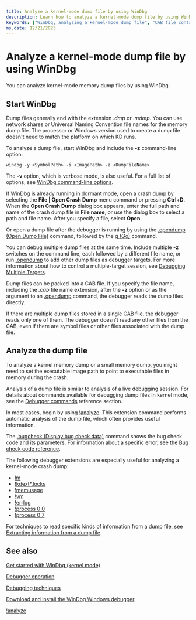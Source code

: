 ```yaml
---
title: Analyze a kernel-mode dump file by using WinDbg
description: Learn how to analyze a kernel-mode dump file by using WinDbg. Analysis of a dump file is similar to analysis of a live debugging session.
keywords: ["WinDbg, analyzing a kernel-mode dump file", "CAB file containing a dump file, analyzing kernel-mode dump file with WinDbg"]
ms.date: 12/21/2023
---
```


# Analyze a kernel-mode dump file by using WinDbg

You can analyze kernel-mode memory dump files by using WinDbg.

## Start WinDbg

Dump files generally end with the extension *.dmp* or *.mdmp*. You can use network shares or Universal Naming Convention file names for the memory dump file. The processor or Windows version used to create a dump file doesn't need to match the platform on which KD runs.

To analyze a dump file, start WinDbg and include the **-z** command-line option:

```console
windbg -y <SymbolPath> -i <ImagePath> -z <DumpFileName>
```

The **-v** option, which is verbose mode, is also useful. For a full list of options, see [WinDbg command-line options](windbg-command-line-options.md).

If WinDbg is already running in dormant mode, open a crash dump by selecting the **File | Open Crash Dump** menu command or pressing **Ctrl**+**D**. When the **Open Crash Dump** dialog box appears, enter the full path and name of the crash dump file in **File name**, or use the dialog box to select a path and file name. After you specify a file, select **Open**.

Or open a dump file after the debugger is running by using the [.opendump (Open Dump File)](../debuggercmds/-opendump--open-dump-file-.md) command, followed by the [g (Go)](../debuggercmds/g--go-.md) command.

You can debug multiple dump files at the same time. Include multiple **-z** switches on the command line, each followed by a different file name, or run [.opendump](../debuggercmds/-opendump--open-dump-file-.md) to add other dump files as debugger targets. For more information about how to control a multiple-target session, see [Debugging Multiple Targets](debugging-multiple-targets.md).

Dump files can be packed into a CAB file. If you specify the file name, including the *.cab* file name extension, after the **-z** option or as the argument to an [.opendump](../debuggercmds/-opendump--open-dump-file-.md) command, the debugger reads the dump files directly.

If there are multiple dump files stored in a single CAB file, the debugger reads only one of them. The debugger doesn't read any other files from the CAB, even if there are symbol files or other files associated with the dump file.

## Analyze the dump file

To analyze a kernel memory dump or a small memory dump, you might need to set the executable image path to point to executable files in memory during the crash.

Analysis of a dump file is similar to analysis of a live debugging session. For details about commands available for debugging dump files in kernel mode, see the [Debugger commands](../debuggercmds/debugger-commands.md) reference section.

In most cases, begin by using [!analyze](../debuggercmds/-analyze.md). This extension command performs automatic analysis of the dump file, which often provides useful information.

The [.bugcheck (Display bug check data)](../debuggercmds/-bugcheck--display-bug-check-data-.md) command shows the bug check code and its parameters. For information about a specific error, see the [Bug check code reference](bug-check-code-reference2.md).

The following debugger extensions are especially useful for analyzing a kernel-mode crash dump:

- [lm](../debuggercmds/lm--list-loaded-modules-.md)
- [!kdext\*.locks](../debuggercmds/-locks---kdext--locks-.md)
- [!memusage](../debuggercmds/-memusage.md)
- [!vm](../debuggercmds/-vm.md)
- [!errlog](../debuggercmds/-errlog.md)
- [!process 0 0](../debuggercmds/-process.md)
- [!process 0 7](../debuggercmds/-process.md)

For techniques to read specific kinds of information from a dump file, see [Extracting information from a dump file](extracting-information-from-a-dump-file.md).

## See also

[Get started with WinDbg (kernel mode)](getting-started-with-windbg--kernel-mode-.md)

[Debugger operation](debugger-operation-win8.md)

[Debugging techniques](debugging-techniques.md)

[Download and install the WinDbg Windows debugger](./index.md)

[!analyze](../debuggercmds/-analyze.md)